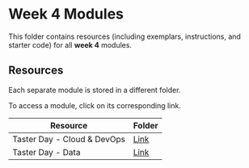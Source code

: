 # Week 4 Modules

This folder contains resources (including exemplars, instructions, and starter code) for all **week 4** modules.

## Resources

Each separate module is stored in a different folder.

To access a module, click on its corresponding link. 

| Resource | Folder |
| --- | --- |
| Taster Day - Cloud & DevOps | [Link](./taster-cloud-devops) |
| Taster Day - Data | [Link](./taster-data) |
